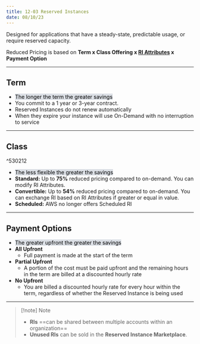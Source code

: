 ```yaml
---
title: 12-03 Reserved Instances
date: 08/10/23
---
```


Designed for applications that have a steady-state, predictable usage, or require reserved capacity.

Reduced Pricing is based on **Term x Class Offering x [RI Attributes](12-04%20RI%20Attributes.md) x Payment Option**

---

## Term

* <mark style="background: #CACFD9A6;">The longer the term the greater savings</mark>
* You commit to a 1 year or 3-year contract.
* Reserved Instances do not renew automatically
* When they expire your instance will use On-Demand with no interruption to service

---

## Class

^530212

* <mark style="background: #CACFD9A6;">The less flexible the greater the savings</mark>
* **Standard:** Up to **75%** reduced pricing compared to on-demand. You can modify RI Attributes.
* **Convertible:** Up to **54%** reduced pricing compared to on-demand. You can exchange RI based on RI Attributes if greater or equal in value.
* **Scheduled:** AWS no longer offers Scheduled RI

---

## **Payment Options** 

* <mark style="background: #CACFD9A6;">The greater upfront the greater the savings</mark>
* **All Upfront**
  * Full payment is made at the start of the term
* **Partial Upfront**
  * A portion of the cost must be paid upfront and the remaining hours in the term are billed at a discounted hourly rate
* **No Upfront**
  * You are billed a discounted hourly rate for every hour within the term, regardless of whether the Reserved Instance is being used

---

 > 
 > \[!note\] Note
 > 
 > * **RIs** ==can be shared between multiple accounts within an organization==
 > * **Unused RIs** can be sold in the **Reserved Instance Marketplace**.
